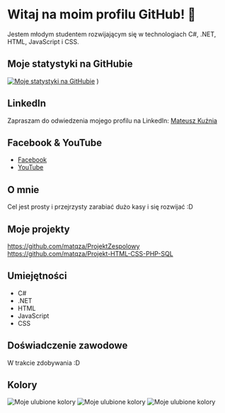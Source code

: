# Witaj na moim profilu GitHub! 👋

Jestem młodym studentem rozwijającym się w technologiach C#, .NET, HTML, JavaScript i CSS.

## Moje statystyki na GitHubie
[![Moje statystyki na GitHubie](https://github-readme-stats.vercel.app/api?username=matqza)](https://github.com/anuraghazra/github-readme-stats)
)

## LinkedIn
Zapraszam do odwiedzenia mojego profilu na LinkedIn: [Mateusz Kuźnia](https://www.linkedin.com/in/mateusz-ku%C5%BAnia-4174b0269/)

## Facebook & YouTube
- [Facebook](https://www.facebook.com/mateusz.kuznia/)
- [YouTube](https://www.youtube.com/channel/UCUrs3m-i_YfRowt7f91ksmw)


## O mnie
Cel jest prosty i przejrzysty zarabiać dużo kasy i się rozwijać :D 

## Moje projekty
https://github.com/matqza/ProjektZespolowy
https://github.com/matqza/Projekt-HTML-CSS-PHP-SQL

## Umiejętności
- C#
- .NET
- HTML
- JavaScript
- CSS

## Doświadczenie zawodowe
W trakcie zdobywania :D

## Kolory

![Moje ulubione kolory](https://via.placeholder.com/150x50/FF5733/000000?text=FF5733)
![Moje ulubione kolory](https://via.placeholder.com/150x50/FFC300/000000?text=FFC300)
![Moje ulubione kolory](https://via.placeholder.com/150x50/C70039/000000?text=C70039)
